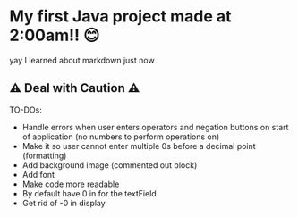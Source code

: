 # My first Java project made at 2:00am!! 😊
yay I learned about markdown just now
## ⚠ Deal with Caution ⚠ <br />

TO-DOs: <br />
* Handle errors when user enters operators and negation buttons on start of application (no numbers to perform operations on) <br />
* Make it so user cannot enter multiple 0s before a decimal point (formatting) <br />
* Add background image (commented out block) <br />
* Add font <br />
* Make code more readable <br />
* By default have 0 in for the textField <br />
* Get rid of -0 in display <br />

